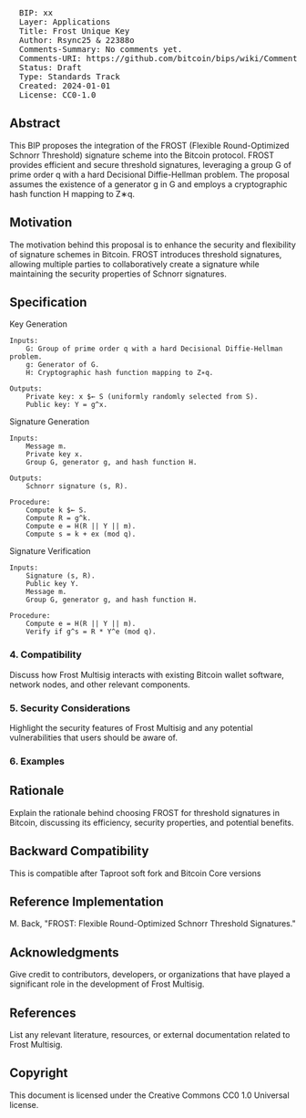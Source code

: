 <pre>
  BIP: xx
  Layer: Applications
  Title: Frost Unique Key
  Author: Rsync25 & 22388o
  Comments-Summary: No comments yet.
  Comments-URI: https://github.com/bitcoin/bips/wiki/Comments:BIP-xx
  Status: Draft
  Type: Standards Track
  Created: 2024-01-01
  License: CC0-1.0
</pre>

## Abstract

This BIP proposes the integration of the FROST (Flexible Round-Optimized Schnorr Threshold) signature scheme into the Bitcoin protocol. FROST provides efficient and secure threshold signatures, leveraging a group G of prime order q with a hard Decisional Diffie-Hellman problem. The proposal assumes the existence of a generator g in G and employs a cryptographic hash function H mapping to Z∗q.

## Motivation

The motivation behind this proposal is to enhance the security and flexibility of signature schemes in Bitcoin. FROST introduces threshold signatures, allowing multiple parties to collaboratively create a signature while maintaining the security properties of Schnorr signatures.

## Specification

Key Generation

    Inputs:
        G: Group of prime order q with a hard Decisional Diffie-Hellman problem.
        g: Generator of G.
        H: Cryptographic hash function mapping to Z∗q.

    Outputs:
        Private key: x $← S (uniformly randomly selected from S).
        Public key: Y = g^x.

Signature Generation

    Inputs:
        Message m.
        Private key x.
        Group G, generator g, and hash function H.

    Outputs:
        Schnorr signature (s, R).

    Procedure:
        Compute k $← S.
        Compute R = g^k.
        Compute e = H(R || Y || m).
        Compute s = k + ex (mod q).

Signature Verification

    Inputs:
        Signature (s, R).
        Public key Y.
        Message m.
        Group G, generator g, and hash function H.

    Procedure:
        Compute e = H(R || Y || m).
        Verify if g^s = R * Y^e (mod q).

### 4. Compatibility

Discuss how Frost Multisig interacts with existing Bitcoin wallet software, network nodes, and other relevant components.

### 5. Security Considerations

Highlight the security features of Frost Multisig and any potential vulnerabilities that users should be aware of.

### 6. Examples


## Rationale

Explain the rationale behind choosing FROST for threshold signatures in Bitcoin, discussing its efficiency, security properties, and potential benefits.

## Backward Compatibility

This is compatible after Taproot soft fork and Bitcoin Core versions

## Reference Implementation

M. Back, "FROST: Flexible Round-Optimized Schnorr Threshold Signatures."

## Acknowledgments

Give credit to contributors, developers, or organizations that have played a significant role in the development of Frost Multisig.

## References

List any relevant literature, resources, or external documentation related to Frost Multisig.

## Copyright

This document is licensed under the Creative Commons CC0 1.0 Universal license.
